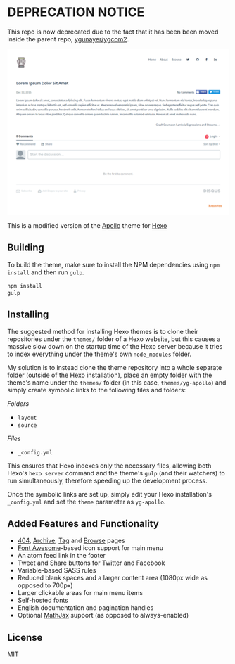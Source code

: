 # DEPRECATION NOTICE
This repo is now deprecated due to the fact that it has been been moved inside the parent repo, [ygunayer/ygcom2](https://github.com/ygunayer/ygcom2/tree/master/themes/yg-apollo).

![yg-apollo](snapshot.png)

This is a modified version of the [Apollo](https://github.com/pinggod/hexo-theme-apollo) theme for [Hexo](https://github.com/hexo/hexo)

## Building
To build the theme, make sure to install the NPM dependencies using `npm install` and then run `gulp`.

```
npm install
gulp
```

## Installing
The suggested method for installing Hexo themes is to clone their repositories under the `themes/` folder of a Hexo website, but this causes a massive slow down on the startup time of the Hexo server because it tries to index everything under the theme's own `node_modules` folder.

My solution is to instead clone the theme repository into a whole separate folder (outside of the Hexo installation), place an empty folder with the theme's name under the `themes/` folder (in this case, `themes/yg-apollo`) and simply create symbolic links to the following files and folders:

*Folders*
- `layout`
- `source`

*Files*
- `_config.yml`

This ensures that Hexo indexes only the necessary files, allowing both Hexo's `hexo server` command and the theme's `gulp` (and their watchers) to run simultaneously, therefore speeding up the development process.

Once the symbolic links are set up, simply edit your Hexo installation's `_config.yml` and set the `theme` parameter as `yg-apollo`.

## Added Features and Functionality
- [404](layout/404.jade), [Archive](layout/archive.jade), [Tag](layout/tag.jade) and [Browse](layout/browse.jade) pages
- [Font Awesome](https://github.com/FortAwesome/Font-Awesome)-based icon support for main menu
- An atom feed link in the footer
- Tweet and Share buttons for Twitter and Facebook
- Variable-based SASS rules
- Reduced blank spaces and a larger content area (1080px wide as opposed to 700px)
- Larger clickable areas for main menu items
- Self-hosted fonts
- English documentation and pagination handles
- Optional [MathJax](https://mathjax.org/) support (as opposed to always-enabled)

## License
MIT
